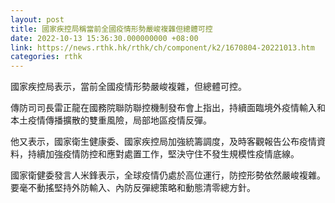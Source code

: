 ```yaml
---
layout: post
title: 國家疾控局稱當前全國疫情形勢嚴峻複雜但總體可控
date: 2022-10-13 15:36:30.000000000 +08:00
link: https://news.rthk.hk/rthk/ch/component/k2/1670804-20221013.htm
categories: rthk
---
```


國家疾控局表示，當前全國疫情形勢嚴峻複雜，但總體可控。

傳防司司長雷正龍在國務院聯防聯控機制發布會上指出，持續面臨境外疫情輸入和本土疫情傳播擴散的雙重風險，局部地區疫情反彈。

他又表示，國家衛生健康委、國家疾控局加強統籌調度，及時客觀報告公布疫情資料，持續加強疫情防控和應對處置工作，堅決守住不發生規模性疫情底線。

國家衛健委發言人米鋒表示，全球疫情仍處於高位運行，防控形勢依然嚴峻複雜。要毫不動搖堅持外防輸入、內防反彈總策略和動態清零總方針。
